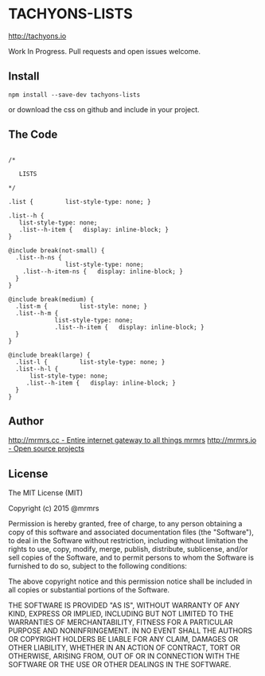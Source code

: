 # TACHYONS-LISTS

http://tachyons.io

Work In Progress. Pull requests and open issues welcome.

## Install
```
npm install --save-dev tachyons-lists
```
or download the css on github and include in your project.

## The Code
```

/*

   LISTS

*/

.list {         list-style-type: none; }

.list--h {
   list-style-type: none;
   .list--h-item {   display: inline-block; }
}

@include break(not-small) {
  .list--h-ns {
                list-style-type: none;
    .list--h-item-ns {   display: inline-block; }
  }
}

@include break(medium) {
  .list-m {         list-style: none; }
  .list--h-m {
             list-style-type: none;
             .list--h-item {   display: inline-block; }
  }
}

@include break(large) {
  .list-l {         list-style-type: none; }
  .list--h-l {
      list-style-type: none;
     .list--h-item {   display: inline-block; }
  }
}
```

## Author

[http://mrmrs.cc - Entire internet gateway to all things mrmrs](http://mrmrs.cc)
[http://mrmrs.io - Open source projects](http://mrmrs.io)

## License

The MIT License (MIT)

Copyright (c) 2015 @mrmrs

Permission is hereby granted, free of charge, to any person obtaining a copy
of this software and associated documentation files (the "Software"), to deal
in the Software without restriction, including without limitation the rights
to use, copy, modify, merge, publish, distribute, sublicense, and/or sell
copies of the Software, and to permit persons to whom the Software is
furnished to do so, subject to the following conditions:

The above copyright notice and this permission notice shall be included in
all copies or substantial portions of the Software.

THE SOFTWARE IS PROVIDED "AS IS", WITHOUT WARRANTY OF ANY KIND, EXPRESS OR
IMPLIED, INCLUDING BUT NOT LIMITED TO THE WARRANTIES OF MERCHANTABILITY,
FITNESS FOR A PARTICULAR PURPOSE AND NONINFRINGEMENT. IN NO EVENT SHALL THE
AUTHORS OR COPYRIGHT HOLDERS BE LIABLE FOR ANY CLAIM, DAMAGES OR OTHER
LIABILITY, WHETHER IN AN ACTION OF CONTRACT, TORT OR OTHERWISE, ARISING FROM,
OUT OF OR IN CONNECTION WITH THE SOFTWARE OR THE USE OR OTHER DEALINGS IN
THE SOFTWARE.


